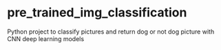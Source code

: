 # pre_trained_img_classification
Python project to classify pictures and return dog or not dog picture with CNN deep learning models
